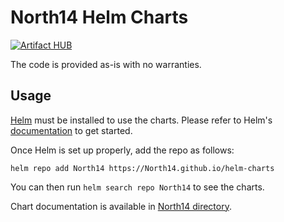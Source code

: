 # North14 Helm Charts

[![Artifact HUB](https://img.shields.io/endpoint?url=https://artifacthub.io/badge/repository/North14)](https://artifacthub.io/packages/search?repo=North14)

The code is provided as-is with no warranties.

## Usage

[Helm](https://helm.sh) must be installed to use the charts.
Please refer to Helm's [documentation](https://helm.sh/docs/) to get started.

Once Helm is set up properly, add the repo as follows:

```console
helm repo add North14 https://North14.github.io/helm-charts
```

You can then run `helm search repo North14` to see the charts.

<!-- Keep full URL links to repo files because this README syncs from main to gh-pages.  -->
Chart documentation is available in [North14 directory](https://github.com/North14/helm-charts/blob/main/charts/North14/README.md).

